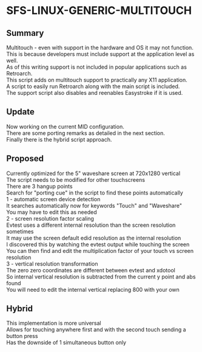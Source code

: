 # SFS-LINUX-GENERIC-MULTITOUCH
Summary
-----
Multitouch - even with support in the hardware and OS it may not function.  
This is because developers must include support at the application level as well.  
As of this writing support is not included in popular applications such as Retroarch.  
This script adds on multitouch support to practically any X11 application.  
A script to easily run Retroarch along with the main script is included.  
The support script also disables and reenables Easystroke if it is used.

Update
-----
Now working on the current MID configuration.  
There are some porting remarks as detailed in the next section.  
Finally there is the hybrid script approach.

Proposed
-----
Currently optimized for the 5" waveshare screen at 720x1280 vertical  
The script needs to be modified for other touchscreens  
There are 3 hangup points  
Search for "porting cue" in the script to find these points automatically  
1 - automatic screen device detection  
It searches automatically now for keywords "Touch" and "Waveshare"  
You may have to edit this as needed  
2 - screen resolution factor scaling  
Evtest uses a different internal resolution than the screen resolution sometimes  
It may use the screen default edid resolution as the internal resolution  
I discovered this by watching the evtest output while touching the screen  
You can then find and edit the multiplication factor of your touch vs screen resolution  
3 - vertical resolution transformation  
The zero zero coordinates are different between evtest and xdotool  
So internal vertical resolution is subtracted from the current y point and abs found  
You will need to edit the internal vertical replacing 800 with your own

Hybrid
-----
This implementation is more universal   
Allows for touching anywhere first and with the second touch sending a button press  
Has the downside of 1 simultaneous button only

